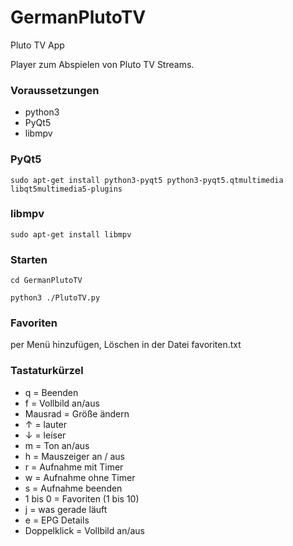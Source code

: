 # GermanPlutoTV
Pluto TV App

Player zum Abspielen von Pluto TV Streams.

### Voraussetzungen

- python3
- PyQt5
- libmpv

### PyQt5
```sudo apt-get install python3-pyqt5 python3-pyqt5.qtmultimedia libqt5multimedia5-plugins ```

### libmpv
```sudo apt-get install libmpv```

### Starten

```cd GermanPlutoTV```

```python3 ./PlutoTV.py```

### Favoriten

per Menü hinzufügen, Löschen in der Datei favoriten.txt


### Tastaturkürzel
- q = Beenden
- f = Vollbild an/aus
- Mausrad = Größe ändern
- ↑ = lauter
- ↓ = leiser
- m = Ton an/aus
- h = Mauszeiger an / aus
- r = Aufnahme mit Timer
- w = Aufnahme ohne Timer
- s = Aufnahme beenden
- 1 bis 0 = Favoriten (1 bis 10)
- j = was gerade läuft
- e = EPG Details
- Doppelklick = Vollbild an/aus

